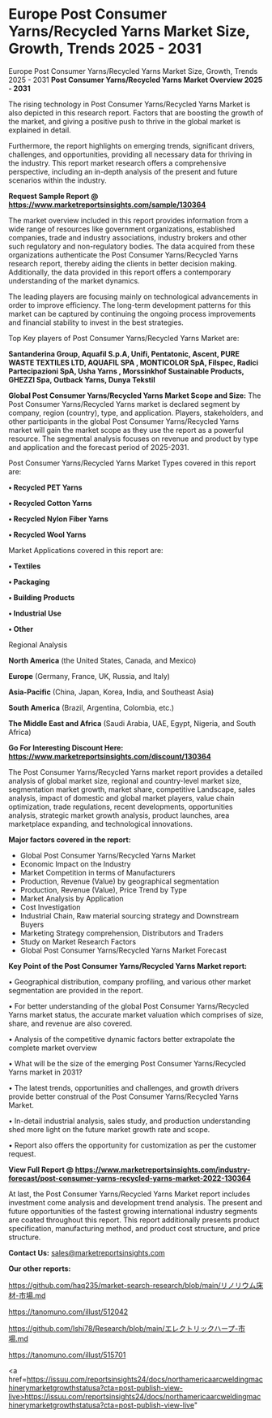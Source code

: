 # Europe Post Consumer Yarns/Recycled Yarns Market Size, Growth, Trends 2025 - 2031
Europe Post Consumer Yarns/Recycled Yarns Market Size, Growth, Trends 2025 - 2031
<Strong> Post Consumer Yarns/Recycled Yarns Market Overview 2025 - 2031</strong>

The rising technology in Post Consumer Yarns/Recycled Yarns Market is also depicted in this research report. Factors that are boosting the growth of the market, and giving a positive push to thrive in the global market is explained in detail.

Furthermore, the report highlights on emerging trends, significant drivers, challenges, and opportunities, providing all necessary data for thriving in the industry. This report market research offers a comprehensive perspective, including an in-depth analysis of the present and future scenarios within the industry.

<strong>Request Sample Report @ <a href=https://www.marketreportsinsights.com/sample/130364>https://www.marketreportsinsights.com/sample/130364</a></strong>

The market overview included in this report provides information from a wide range of resources like government organizations, established companies, trade and industry associations, industry brokers and other such regulatory and non-regulatory bodies. The data acquired from these organizations authenticate the Post Consumer Yarns/Recycled Yarns research report, thereby aiding the clients in better decision making. Additionally, the data provided in this report offers a contemporary understanding of the market dynamics.

The leading players are focusing mainly on technological advancements in order to improve efficiency. The long-term development patterns for this market can be captured by continuing the ongoing process improvements and financial stability to invest in the best strategies.

Top Key players of Post Consumer Yarns/Recycled Yarns Market are:

<strong>Santanderina Group, Aquafil S.p.A, Unifi, Pentatonic, Ascent, PURE WASTE TEXTILES LTD, AQUAFIL SPA , MONTICOLOR SpA, Filspec, Radici Partecipazioni SpA, Usha Yarns , Morssinkhof Sustainable Products, GHEZZI Spa, Outback Yarns, Dunya Tekstil</strong>

<strong><b>Global Post Consumer Yarns/Recycled Yarns Market Scope and Size:</b></strong>
The Post Consumer Yarns/Recycled Yarns market is declared segment by company, region (country), type, and application. Players, stakeholders, and other participants in the global Post Consumer Yarns/Recycled Yarns market will gain the market scope as they use the report as a powerful resource. The segmental analysis focuses on revenue and product by type and application and the forecast period of 2025-2031.

Post Consumer Yarns/Recycled Yarns Market Types covered in this report are:

<strong>• Recycled PET Yarns

• Recycled Cotton Yarns

• Recycled Nylon Fiber Yarns

• Recycled Wool Yarns</strong>

Market Applications covered in this report are:

<strong>• Textiles

• Packaging

• Building Products

• Industrial Use

• Other</strong> 

Regional Analysis

<strong>North America</strong> (the United States, Canada, and Mexico)

<strong>Europe</strong> (Germany, France, UK, Russia, and Italy)

<strong>Asia-Pacific</strong> (China, Japan, Korea, India, and Southeast Asia)

<strong>South America</strong> (Brazil, Argentina, Colombia, etc.)

<strong>The Middle East and Africa</strong> (Saudi Arabia, UAE, Egypt, Nigeria, and South Africa)

<strong>Go For Interesting Discount Here: <a href=https://www.marketreportsinsights.com/discount/130364>https://www.marketreportsinsights.com/discount/130364</a></strong>

The Post Consumer Yarns/Recycled Yarns market report provides a detailed analysis of global market size, regional and country-level market size, segmentation market growth, market share, competitive Landscape, sales analysis, impact of domestic and global market players, value chain optimization, trade regulations, recent developments, opportunities analysis, strategic market growth analysis, product launches, area marketplace expanding, and technological innovations.

<strong><b>Major factors covered in the report:</b></strong>
<ul>
  <li>Global Post Consumer Yarns/Recycled Yarns Market </li>
  <li>Economic Impact on the Industry</li>
  <li>Market Competition in terms of Manufacturers</li>
  <li>Production, Revenue (Value) by geographical segmentation</li>
  <li>Production, Revenue (Value), Price Trend by Type</li>
  <li>Market Analysis by Application</li>
  <li>Cost Investigation</li>
  <li>Industrial Chain, Raw material sourcing strategy and Downstream Buyers</li>
  <li>Marketing Strategy comprehension, Distributors and Traders</li>
  <li>Study on Market Research Factors</li>
  <li>Global Post Consumer Yarns/Recycled Yarns Market Forecast</li>
</ul>

<strong><b>Key Point of the Post Consumer Yarns/Recycled Yarns Market report:</b></strong>

• Geographical distribution, company profiling, and various other market segmentation are provided in the report.

• For better understanding of the global Post Consumer Yarns/Recycled Yarns market status, the accurate market valuation which comprises of size, share, and revenue are also covered.

• Analysis of the competitive dynamic factors better extrapolate the complete market overview

• What will be the size of the emerging Post Consumer Yarns/Recycled Yarns market in 2031?

• The latest trends, opportunities and challenges, and growth drivers provide better construal of the Post Consumer Yarns/Recycled Yarns Market.

• In-detail industrial analysis, sales study, and production understanding shed more light on the future market growth rate and scope.

• Report also offers the opportunity for customization as per the customer request.

<strong><b>View Full Report @ <a href=https://www.marketreportsinsights.com/industry-forecast/post-consumer-yarns-recycled-yarns-market-2022-130364>https://www.marketreportsinsights.com/industry-forecast/post-consumer-yarns-recycled-yarns-market-2022-130364</a></b></strong>


At last, the Post Consumer Yarns/Recycled Yarns Market report includes investment come analysis and development trend analysis. The present and future opportunities of the fastest growing international industry segments are coated throughout this report. This report additionally presents product specification, manufacturing method, and product cost structure, and price structure.

<strong>Contact Us:</strong>
sales@marketreportsinsights.com

<strong>Our other reports:</strong>

<a href=https://github.com/haq235/market-search-research/blob/main/リノリウム床材-市場.md>https://github.com/haq235/market-search-research/blob/main/リノリウム床材-市場.md</a>

<a href=https://tanomuno.com/illust/512042>https://tanomuno.com/illust/512042</a>

<a href=https://github.com/Ishi78/Research/blob/main/エレクトリックハープ-市場.md>https://github.com/Ishi78/Research/blob/main/エレクトリックハープ-市場.md</a>

<a href=https://tanomuno.com/illust/515701>https://tanomuno.com/illust/515701</a>

<a href=https://issuu.com/reportsinsights24/docs/northamericaarcweldingmachinerymarketgrowthstatusa?cta=post-publish-view-live>https://issuu.com/reportsinsights24/docs/northamericaarcweldingmachinerymarketgrowthstatusa?cta=post-publish-view-live</a>"
